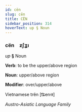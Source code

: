 ```yaml
---
id: cën
slug: cën
title: CËN
sidebar_position: 314
hoverText: up § Noun
---
```


### cën&emsp;<span kind="abugida">ƶʃʓı</span>

*up* **§** Noun

**Verb**: to be the upper/above region

**Noun**: upper/above region

**Modifier**: over/upper/above

Vietnamese trên [t͡ɕen˧˧]

*Austro-Asiatic Language Family*